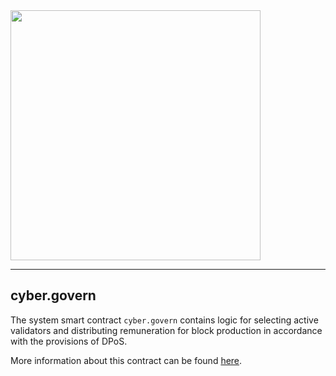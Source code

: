 <img width="400" src="../docs/logo.jpg" />  

***  

cyber.govern
-----------

The system smart contract `cyber.govern` contains logic for selecting active validators and distributing remuneration for block production in accordance with the provisions of DPoS.  

More information about this contract can be found [here](https://cyberway.gitbook.io/en/devportal/system_contracts/cyber.govern_contract).
